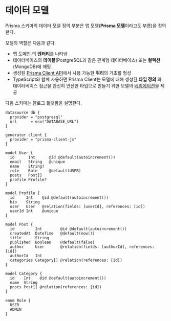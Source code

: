 # 데이터 모델

Prisma 스키마의 데이터 모델 정의 부분은 앱 모델(**Prisma 모델**이라고도 부름)을 정의한다.

모델의 역할은 다음과 같다.

- 앱 도메인 의 **엔터티**를 나타냄
- 데이터베이스의 **테이블**(PostgreSQL과 같은 관계형 데이터베이스) 또는 **컬렉션**(MongoDB)에 매핑
- 생성된 [Prisma Client API](https://www.prisma.io/docs/concepts/components/prisma-client)에서 사용 가능한 **쿼리**의 기초를 형성
- TypeScript와 함께 사용하면 Prisma Client는 모델에 대해 생성된 **타입 정의** 와 데이터베이스 접근을 완전히 안전한 타입으로 만들기 위한 모델의 [베리에이션](https://www.prisma.io/docs/concepts/components/prisma-client/advanced-type-safety/operating-against-partial-structures-of-model-types)을 제공

다음 스키마는 블로그 플랫폼을 설명한다.

```tsx
datasource db {
  provider = "postgresql"
  url      = env("DATABASE_URL")
}

generator client {
  provider = "prisma-client-js"
}

model User {
  id      Int      @id @default(autoincrement())
  email   String   @unique
  name    String?
  role    Role     @default(USER)
  posts   Post[]
  profile Profile?
}

model Profile {
  id     Int    @id @default(autoincrement())
  bio    String
  user   User   @relation(fields: [userId], references: [id])
  userId Int    @unique
}

model Post {
  id         Int        @id @default(autoincrement())
  createdAt  DateTime   @default(now())
  title      String
  published  Boolean    @default(false)
  author     User       @relation(fields: [authorId], references: [id])
  authorId   Int
  categories Category[] @relation(references: [id])
}

model Category {
  id    Int    @id @default(autoincrement())
  name  String
  posts Post[] @relation(references: [id])
}

enum Role {
  USER
  ADMIN
}
```

